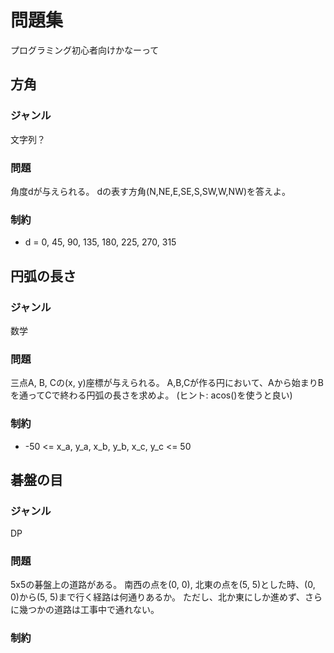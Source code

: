 # 問題集

プログラミング初心者向けかなーって


## 方角

### ジャンル

文字列？

### 問題

角度dが与えられる。
dの表す方角(N,NE,E,SE,S,SW,W,NW)を答えよ。

### 制約

* d = 0, 45, 90, 135, 180, 225, 270, 315


## 円弧の長さ

### ジャンル

数学

### 問題

三点A, B, Cの(x, y)座標が与えられる。
A,B,Cが作る円において、Aから始まりBを通ってCで終わる円弧の長さを求めよ。
(ヒント: acos()を使うと良い)

### 制約

* -50 <= x_a, y_a, x_b, y_b, x_c, y_c <= 50


## 碁盤の目

### ジャンル

DP

### 問題

5x5の碁盤上の道路がある。
南西の点を(0, 0), 北東の点を(5, 5)とした時、(0, 0)から(5, 5)まで行く経路は何通りあるか。
ただし、北か東にしか進めず、さらに幾つかの道路は工事中で通れない。

### 制約

